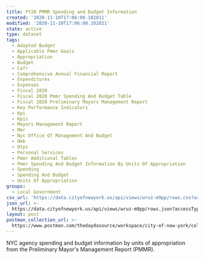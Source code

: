 ```yaml
---
title: FY20 PMMR Spending and Budget Information
created: '2020-11-10T17:06:00.102811'
modified: '2020-11-10T17:06:00.102821'
state: active
type: dataset
tags:
  - Adopted Budget
  - Applicable Pmmr Goals
  - Appropriation
  - Budget
  - Cafr
  - Comprehensive Annual Financial Report
  - Expenditures
  - Expenses
  - Fiscal 2020
  - Fiscal 2020 Pmmr Spending And Budget Table
  - Fiscal 2020 Preliminary Mayors Management Report
  - Key Performance Indicators
  - Kpi
  - Kpis
  - Mayors Management Report
  - Mmr
  - Nyc Office Of Management And Budget
  - Omb
  - Otps
  - Personal Services
  - Pmmr Additional Tables
  - Pmmr Spending And Budget Information By Units Of Appropriation
  - Spending
  - Spending And Budget
  - Units Of Appropriation
groups:
  - Local Government
csv_url: 'https://data.cityofnewyork.us/api/views/wruz-m9pp/rows.csv?accessType=DOWNLOAD'
json_url: >-
  https://data.cityofnewyork.us/api/views/wruz-m9pp/rows.json?accessType=DOWNLOAD
layout: post
postman_collection_url: >-
  https://www.postman.com/thedaydasource/workspace/city-of-new-york/collection/15909983-e24a4341-3f08-4c51-a43b-fd1782bd9d0a
---
```

NYC agency spending and budget information by units of appropriation from the 
Preliminary Mayor's Management Report (PMMR).
